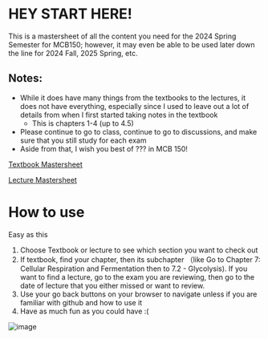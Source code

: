 # HEY START HERE!
This is a mastersheet of all the content you need for the 2024 Spring Semester for MCB150; however, it may even be able to be used later down the line for 2024 Fall, 2025 Spring, etc.

## Notes:
- While it does have many things from the textbooks to the lectures, it does not have everything, especially since I used to leave out a lot of details from when I first started taking notes in the textbook
  - This is chapters 1-4 (up to 4.5)
- Please continue to go to class, continue to go to discussions, and make sure that you still study for each exam
- Aside from that, I wish you best of ??? in MCB 150!

[Textbook Mastersheet](https://github.com/MCBasterSheet/MCBasterSheet/blob/main/MCB150/pages/MCB150%20Textbook.md)

[Lecture Mastersheet](https://github.com/MCBasterSheet/MCBasterSheet/blob/main/MCB150/pages/Lecture%20Mastersheet.md)

# How to use
Easy as this
1. Choose Textbook or lecture to see which section you want to check out
2. If textbook, find your chapter, then its subchapter （like Go to Chapter 7: Cellular Respiration and Fermentation then to 7.2 - Glycolysis). If you want to find a lecture, go to the exam you are reviewing, then go to the date of lecture that you either missed or want to review.
3. Use your go back buttons on your browser to navigate unless if you are familiar with github and how to use it
4. Have as much fun as you could have :(


![image](https://github.com/MCBasterSheet/MCBasterSheet/assets/157453648/82e09e18-a904-4a0f-b208-fab0daa6dbe6)

